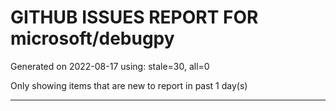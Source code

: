 
# GITHUB ISSUES REPORT FOR microsoft/debugpy


Generated on 2022-08-17 using: stale=30, all=0


Only showing items that are new to report in past 1 day(s)


---
